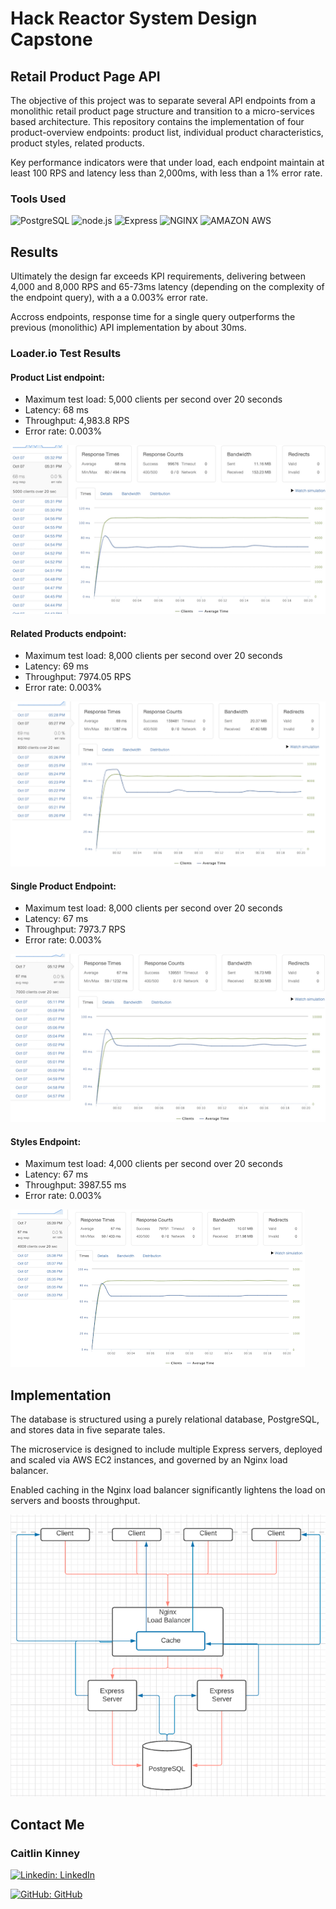 # Hack Reactor System Design Capstone
## Retail Product Page API
The objective of this project was to separate several API endpoints from a monolithic retail product page structure and transition to a micro-services based architecture. This repository contains the implementation of four product-overview endpoints: product list, individual product characteristics, product styles, related products.

Key performance indicators were that under load, each endpoint maintain at least 100 RPS and latency less than 2,000ms, with less than a 1% error rate.


### Tools Used
![PostgreSQL](https://img.shields.io/badge/PostgreSQL-20232A?style=for-the-badge&logo=postgresql&logoColor=blue)
![node.js](https://img.shields.io/badge/Node.js-20232A?style=for-the-badge&logo=nodedotjs&logoColor=green)
![Express](https://img.shields.io/badge/-Express-20232A?style=for-the-badge&logo=express&logoColor=yellow)
![NGINX](https://img.shields.io/badge/Nginx-20232A?style=for-the-badge&logo=nginx&logoColor=green)
![AMAZON AWS](https://img.shields.io/badge/Amazon_AWS-232F3E?style=for-the-badge&logo=amazon-aws&logoColor=white)


## Results
Ultimately the design far exceeds KPI requirements, delivering between 4,000 and 8,000 RPS and 65-73ms latency (depending on the complexity of the endpoint query), with a a 0.003% error rate.

Accross endpoints, response time for a single query outperforms the previous (monolithic) API implementation by about 30ms.

### Loader.io Test Results

#### Product List endpoint:
* Maximum test load: 5,000 clients per second over 20 seconds
* Latency: 68 ms
* Throughput: 4,983.8 RPS
* Error rate: 0.003%

![products_results]


#### Related Products endpoint:
* Maximum test load: 8,000 clients per second over 20 seconds
* Latency: 69 ms
* Throughput: 7974.05 RPS
* Error rate: 0.003%

![related_results]


#### Single Product Endpoint:
* Maximum test load: 8,000 clients per second over 20 seconds
* Latency: 67 ms
* Throughput: 7973.7 RPS
* Error rate: 0.003%

![singleProduct_results]


#### Styles Endpoint:
* Maximum test load: 4,000 clients per second over 20 seconds
* Latency: 67 ms
* Throughput: 3987.55 ms
* Error rate: 0.003%

![styles_results]


## Implementation

The database is structured using a purely relational database, PostgreSQL, and stores data in five separate tales.

The microservice is designed to include multiple Express servers, deployed and scaled via AWS EC2 instances, and governed by an Nginx load balancer.

Enabled caching in the Nginx load balancer significantly lightens the load on servers and boosts throughput.

![design]

## Contact Me

### Caitlin Kinney

[![Linkedin: LinkedIn](https://img.shields.io/badge/linkedin-%230077B5.svg?style=for-the-badge&logo=linkedin&logoColor=white&link=https://www.linkedin.com/in/caitlinkinney/)](https://www.linkedin.com/in/caitlinKinney/)

[![GitHub: GitHub](https://img.shields.io/badge/github-%23121011.svg?style=for-the-badge&logo=github&logoColor=white&link=https://github.com/thecaitlinkinney)](https://github.com/thecaitlinkinney)



<!-- Images -->
[design]: images/products_design.png
[products_results]: images/products_results.png
[related_results]: images/related_results.png
[singleProduct_results]: images/singleProduct_results.png
[styles_results]: images/styles_results.png


